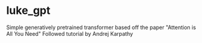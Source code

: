 # luke_gpt
Simple generatively pretrained transformer based off the paper "Attention is All You Need"
Followed tutorial by Andrej Karpathy